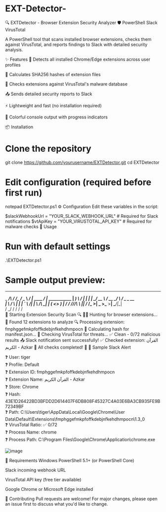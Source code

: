# EXT-Detector-
🔍 EXTDetector - Browser Extension Security Analyzer 🛡️
PowerShell
Slack
VirusTotal

A PowerShell tool that scans installed browser extensions, checks them against VirusTotal, and reports findings to Slack with detailed security analysis.

✨ Features
🔎 Detects all installed Chrome/Edge extensions across user profiles

🔢 Calculates SHA256 hashes of extension files

🦠 Checks extensions against VirusTotal's malware database

📤 Sends detailed security reports to Slack

⚡ Lightweight and fast (no installation required)

🎨 Colorful console output with progress indicators

📦 Installation

# Clone the repository
git clone https://github.com/yourusername/EXTDetector.git
cd EXTDetector

# Edit configuration (required before first run)
notepad EXTDetector.ps1
⚙️ Configuration
Edit these variables in the script:

$slackWebhookUrl = "YOUR_SLACK_WEBHOOK_URL"  # Required for Slack notifications
$vtApiKey = "YOUR_VIRUSTOTAL_API_KEY"       # Required for malware checks
🚀 Usage

# Run with default settings
.\EXTDetector.ps1

# Sample output preview:
_______________  ______________ ________          __                 __                
\_   _____/\   \/  /\__    ___/ \______ \   _____/  |_  ____   _____/  |_  ___________ 
 |    __)_  \     /   |    |     |    |  \_/ __ \   __\/ __ \_/ ___\   __\/  _ \_  __ \
 |        \ /     \   |    |     |    `   \  ___/|  | \  ___/\  \___|  | (  <_> )  | \/
/_______  //___/\  \  |____|    /_______  /\___  >__|  \___  >\___  >__|  \____/|__|   
        \/       \_/                    \/     \/          \/     \/                   
🔐 Starting Extension Security Scan 🔍
🕵️‍♀️ Hunting for browser extensions...
🎯 Found 12 extensions to analyze
🔍 Processing extension: fmphggefmkpfoffkdebjnfkehdhmpocn
🔢 Calculating hash for manifest.json...
🦠 Checking VirusTotal for threats...
✅ Clean - 0/72 malicious results
📤 Slack notification sent successfully!
✅ Checked extension: القرآن الكريم - Azkar
🎉 All checks completed! 🎉
📩 Sample Slack Alert

❓ User: tiger  
❓ Profile: Default  
❓ Extension ID: fmphggefmkpfoffkdebjnfkehdhmpocn  
❓ Extension Name: القرآن الكريم - Azkar  
❓ Store: Chrome  
❓ Hash: 43E1D26422BD3BFDD2D614407F6DB808F45327C4A03E6BA3CB935FE9B72349BF  
❓ Path: C:\Users\tiger\AppData\Local\Google\Chrome\User Data\Default\Extensions\fmphggefmkpfoffkdebjnfkehdhmpocn\1.3_0  
❓ VirusTotal Ratio: ✅ 0/72  
❓ Process Name: chrome  
❓ Process Path: C:\Program Files\Google\Chrome\Application\chrome.exe

![image](https://github.com/user-attachments/assets/e063745d-3ff4-4b2a-bf09-4f97aa4ece11)


📝 Requirements
Windows PowerShell 5.1+ (or PowerShell Core)

Slack incoming webhook URL

VirusTotal API key (free tier available)

Google Chrome or Microsoft Edge installed

🤝 Contributing
Pull requests are welcome! For major changes, please open an issue first to discuss what you'd like to change.
